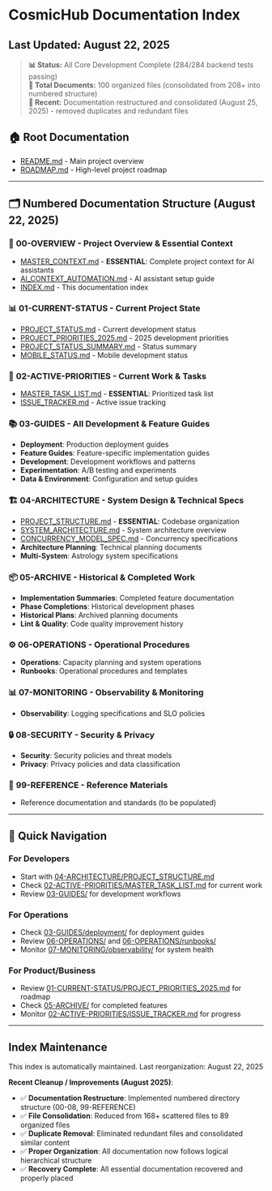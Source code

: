 # CosmicHub Documentation Index

## Last Updated: August 22, 2025

> **📊 Status:** All Core Development Complete (284/284 backend tests passing)  
> **📁 Total Documents:** 100 organized files (consolidated from 208+ into numbered structure)  
> **🔧 Recent:** Documentation restructured and consolidated (August 25, 2025) - removed duplicates and redundant files

## 🏠 Root Documentation

- [README.md](../README.md) - Main project overview
- [ROADMAP.md](../ROADMAP.md) - High-level project roadmap

---

## 🗂️ **Numbered Documentation Structure** (August 22, 2025)

### 📘 **00-OVERVIEW** - Project Overview & Essential Context

- [MASTER_CONTEXT.md](00-OVERVIEW/MASTER_CONTEXT.md) - **ESSENTIAL**: Complete project context for
  AI assistants
- [AI_CONTEXT_AUTOMATION.md](00-OVERVIEW/AI_CONTEXT_AUTOMATION.md) - AI assistant setup guide
- [INDEX.md](00-OVERVIEW/INDEX.md) - This documentation index

### 📊 **01-CURRENT-STATUS** - Current Project State

- [PROJECT_STATUS.md](01-CURRENT-STATUS/PROJECT_STATUS.md) - Current development status
- [PROJECT_PRIORITIES_2025.md](01-CURRENT-STATUS/PROJECT_PRIORITIES_2025.md) - 2025 development
  priorities
- [PROJECT_STATUS_SUMMARY.md](01-CURRENT-STATUS/PROJECT_STATUS_SUMMARY.md) - Status summary
- [MOBILE_STATUS.md](01-CURRENT-STATUS/MOBILE_STATUS.md) - Mobile development status

### 🎯 **02-ACTIVE-PRIORITIES** - Current Work & Tasks

- [MASTER_TASK_LIST.md](02-ACTIVE-PRIORITIES/MASTER_TASK_LIST.md) - **ESSENTIAL**: Prioritized task
  list
- [ISSUE_TRACKER.md](02-ACTIVE-PRIORITIES/ISSUE_TRACKER.md) - Active issue tracking

### 📚 **03-GUIDES** - All Development & Feature Guides

- **Deployment**: Production deployment guides
- **Feature Guides**: Feature-specific implementation guides
- **Development**: Development workflows and patterns
- **Experimentation**: A/B testing and experiments
- **Data & Environment**: Configuration and setup guides

### 🏗️ **04-ARCHITECTURE** - System Design & Technical Specs

- [PROJECT_STRUCTURE.md](04-ARCHITECTURE/PROJECT_STRUCTURE.md) - **ESSENTIAL**: Codebase
  organization
- [SYSTEM_ARCHITECTURE.md](04-ARCHITECTURE/SYSTEM_ARCHITECTURE.md) - System architecture overview
- [CONCURRENCY_MODEL_SPEC.md](04-ARCHITECTURE/CONCURRENCY_MODEL_SPEC.md) - Concurrency
  specifications
- **Architecture Planning**: Technical planning documents
- **Multi-System**: Astrology system specifications

### 📦 **05-ARCHIVE** - Historical & Completed Work

- **Implementation Summaries**: Completed feature documentation
- **Phase Completions**: Historical development phases
- **Historical Plans**: Archived planning documents
- **Lint & Quality**: Code quality improvement history

### ⚙️ **06-OPERATIONS** - Operational Procedures

- **Operations**: Capacity planning and system operations
- **Runbooks**: Operational procedures and templates

### 📊 **07-MONITORING** - Observability & Monitoring

- **Observability**: Logging specifications and SLO policies

### 🔒 **08-SECURITY** - Security & Privacy

- **Security**: Security policies and threat models
- **Privacy**: Privacy policies and data classification

### 📖 **99-REFERENCE** - Reference Materials

- Reference documentation and standards (to be populated)

---

## 🎯 Quick Navigation

### For Developers

- Start with [04-ARCHITECTURE/PROJECT_STRUCTURE.md](04-ARCHITECTURE/PROJECT_STRUCTURE.md)
- Check [02-ACTIVE-PRIORITIES/MASTER_TASK_LIST.md](02-ACTIVE-PRIORITIES/MASTER_TASK_LIST.md) for
  current work
- Review [03-GUIDES/](03-GUIDES/) for development workflows

### For Operations

- Check [03-GUIDES/deployment/](03-GUIDES/deployment/) for deployment guides
- Review [06-OPERATIONS/](06-OPERATIONS/) and [06-OPERATIONS/runbooks/](06-OPERATIONS/runbooks/)
- Monitor [07-MONITORING/observability/](07-MONITORING/observability/) for system health

### For Product/Business

- Review
  [01-CURRENT-STATUS/PROJECT_PRIORITIES_2025.md](01-CURRENT-STATUS/PROJECT_PRIORITIES_2025.md) for
  roadmap
- Check [05-ARCHIVE/](05-ARCHIVE/) for completed features
- Monitor [02-ACTIVE-PRIORITIES/ISSUE_TRACKER.md](02-ACTIVE-PRIORITIES/ISSUE_TRACKER.md) for
  progress

---

## Index Maintenance

This index is automatically maintained. Last reorganization: August 22, 2025

**Recent Cleanup / Improvements (August 2025)**:

- ✅ **Documentation Restructure**: Implemented numbered directory structure (00-08, 99-REFERENCE)
- ✅ **File Consolidation**: Reduced from 168+ scattered files to 89 organized files
- ✅ **Duplicate Removal**: Eliminated redundant files and consolidated similar content
- ✅ **Proper Organization**: All documentation now follows logical hierarchical structure
- ✅ **Recovery Complete**: All essential documentation recovered and properly placed
